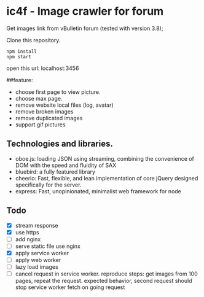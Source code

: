 # ic4f - Image crawler for forum

Get images link from vBulletin forum (tested with version 3.8);

Clone this repository.

```
npm install
npm start
```
open this url: localhost:3456

##feature:
- choose first page to view picture.
- choose max page.
- remove website local files (log, avatar)
- remove broken images
- remove duplicated images
- support gif pictures

## Technologies and libraries.
- oboe.js: loading JSON using streaming, combining the convenience of DOM with the speed and fluidity of SAX
- bluebird: a fully featured library
- cheerio: Fast, flexible, and lean implementation of core jQuery designed specifically for the server.
- express: Fast, unopinionated, minimalist web framework for node


## Todo
- [x] stream response
- [x] use https
- [ ] add nginx
- [ ] serve static file use nginx
- [x] apply service worker
- [ ] apply web worker
- [ ] lazy load images
- [ ] cancel request in service worker. reproduce steps: get images from 100 pages, repeat the request. 
expected behavior, second request should stop service worker fetch on going  request
